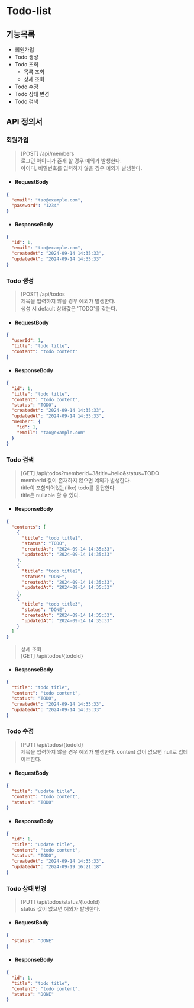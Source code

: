 # Todo-list

## 기능목록

- 회원가입
- Todo 생성
- Todo 조회
    - 목록 조회
    - 상세 조회
- Todo 수정
- Todo 상태 변경
- Todo 검색

## API 정의서

### 회원가입

> [POST] /api/members   
> 로그인 아이디가 존재 할 경우 예외가 발생한다.   
> 아이디, 비밀번호를 입력하지 않을 경우 예외가 발생한다.

- #### RequestBody

```json
{
  "email": "tao@example.com",
  "password": "1234"
}
```

- #### ResponseBody

```json
{
  "id": 1,
  "email": "tao@example.com",
  "createdAt": "2024-09-14 14:35:33",
  "updatedAt": "2024-09-14 14:35:33"
}
```

### Todo 생성

> [POST] /api/todos  
> 제목을 입력하지 않을 경우 예외가 발생한다.  
> 생성 시 default 상태값은 'TODO'를 갖는다.

- #### RequestBody

```json
{
  "userId": 1,
  "title": "todo title",
  "content": "todo content"
}
```

- #### ResponseBody

```json
{
  "id": 1,
  "title": "todo title",
  "content": "todo content",
  "status": "TODO",
  "createdAt": "2024-09-14 14:35:33",
  "updatedAt": "2024-09-14 14:35:33",
  "member": {
    "id": 1,
    "email": "tao@example.com"
  }
}
```

### Todo 검색

> [GET] /api/todos?memberId=3&title=hello&status=TODO  
> memberId 값이 존재하지 않으면 예외가 발생한다.   
> title이 포함되어있는(like) todo를 응답한다.  
> title은 nullable 할 수 있다.

- #### ResponseBody

```json
{
  "contents": [
    {
      "title": "todo title1",
      "status": "TODO",
      "createdAt": "2024-09-14 14:35:33",
      "updatedAt": "2024-09-14 14:35:33"
    },
    {
      "title": "todo title2",
      "status": "DONE",
      "createdAt": "2024-09-14 14:35:33",
      "updatedAt": "2024-09-14 14:35:33"
    },
    {
      "title": "todo title3",
      "status": "DONE",
      "createdAt": "2024-09-14 14:35:33",
      "updatedAt": "2024-09-14 14:35:33"
    }
  ]
}
```

> 상세 조회   
> [GET] /api/todos/{todoId}

- #### ResponseBody

```json
{
  "title": "todo title",
  "content": "todo content",
  "status": "TODO",
  "createdAt": "2024-09-14 14:35:33",
  "updatedAt": "2024-09-14 14:35:33"
}
```

### Todo 수정

> [PUT] /api/todos/{todoId}  
> 제목을 입력하지 않을 경우 예외가 발생한다.
> content 값이 없으면 null로 업데이트한다.

- #### RequestBody

```json
{
  "title": "update title",
  "content": "todo content",
  "status": "TODO"
}
```

- #### ResponseBody

```json
{
  "id": 1,
  "title": "update title",
  "content": "todo content",
  "status": "TODO",
  "createdAt": "2024-09-14 14:35:33",
  "updatedAt": "2024-09-19 16:21:18"
}
```

### Todo 상태 변경

> [PUT] /api/todos/status/{todoId}  
> status 값이 없으면 예외가 발생한다.

- #### RequestBody

```json
{
  "status": "DONE"
}
```

- #### ResponseBody

```json
{
  "id": 1,
  "title": "todo title",
  "content": "todo content",
  "status": "DONE"
}
```
